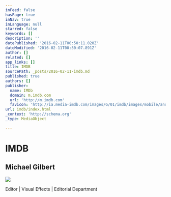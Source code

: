 ```yaml
---
inFeed: false
hasPage: true
inNav: true
inLanguage: null
starred: false
keywords: []
description: ''
datePublished: '2016-02-11T00:50:11.020Z'
dateModified: '2016-02-11T00:50:07.891Z'
author: []
related: []
app_links: []
title: IMDB
sourcePath: _posts/2016-02-11-imdb.md
published: true
authors: []
publisher:
  name: IMDb
  domain: m.imdb.com
  url: 'http://m.imdb.com'
  favicon: 'http://ia.media-imdb.com/images/G/01/imdb/images/mobile/android-mobile-196x196-1358942022._CB361295825_.png'
url: imdb/index.html
_context: 'http://schema.org'
_type: MediaObject

---
```

# IMDB

<article style=""><h1>Michael Gilbert</h1><img src="https://s3-us-west-2.amazonaws.com/the-grid-img/p/53373e93d46aa294535ddec993ab5b82c5b43208.jpg" /></article>

Editor | Visual Effects | Editorial Department